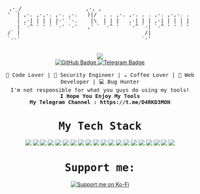 <div align="center">
  <pre>
 ,-_/                    ,-, ,                             
'  | ,-. ,-,-. ,-. ,-.   )|/  . . ,-. ,-. . . ,-. ,-,-. . 
   | ,-| | | | |-' `-.    |\  | | |   ,-| | | ,-| | | | | 
   | `-^ ' ' ' `-' `-'   ,' ` `-^ '   `-^ `-| `-^ ' ' ' ' 
/` |                                       /|             
`--'                                      `-'             
  </pre>
</div>

<div align="center">
  <img src="https://readme-typing-svg.herokuapp.com/?font=monospace&duration=1240&pause=2800&color=ffff&center=true&width=600&lines=Software%20Enginering%20And%20security%20engineer;I+Love+Security+:%3E">
</div>

<div align="center">
  <a href="https://github.com/JamesKurayami" target="_blank">
  <img src="https://img.shields.io/badge/github-%23121011.svg?style=for-the-badge&logo=github&logoColor=white" alt="GitHub Badge" />
  <a href="https://t.me/D4RKD3MON" target="_blank">
    <img src="https://img.shields.io/badge/Telegram-2CA5E0?style=for-the-badge&logo=telegram&logoColor=white" alt="Telegram Badge" />
  </a>
</div>

<br>

<div align="center">
  <samp>
    🖖 Code Lover | 🔐 Security Engineer | ☕️ Coffee Lover | 🌵 Web Developer | 💻 Bug Hunter
  </samp>
  <br>
  <samp>
    <div>I'm not responsible for what you guys do using my tools!</div>
    <b>I Hope You Enjoy My Tools</b>
    <br>
    <b>My Telegram Channel : https://t.me/D4RKD3MON</b>
  </samp>
</div>

<div align="center">
  <samp><h1> My Tech Stack </h1></samp>
</div>

<div align="center">
  <img src="https://img.shields.io/badge/-HTML5-%23E44D27?style=flat-square&logo=html5&logoColor=ffffff">
  <img src="https://img.shields.io/badge/-CSS3-%231572B6?style=flat-square&logo=css3">
  <img src="https://img.shields.io/badge/jQuery-0769AD?style=flat-square&logo=jquery&logoColor=white">
  <img src="https://img.shields.io/badge/Laravel-FF2D20?style=flat-square&logo=laravel&logoColor=white">
  <img src="https://img.shields.io/badge/Bootstrap-563D7C?style=flat-square&logo=bootstrap&logoColor=white">
  <img src="https://img.shields.io/badge/Python-3776AB?style=flat-square&logo=python&logoColor=white">
  <img src="https://img.shields.io/badge/PHP-777BB4?style=flat-square&logo=php&logoColor=white">
  <img src="https://img.shields.io/badge/C%2B%2B-00599C?style=flat-square&logo=c%2B%2B&logoColor=white">
  <img src="https://img.shields.io/badge/Java-ED8B00?style=flat-square&logo=java&logoColor=white">
  <img src="https://img.shields.io/badge/Sass-CC6699?style=flat-square&logo=sass&logoColor=white">
  <img src="https://img.shields.io/badge/JavaScript-F7DF1E?style=flat-square&logo=javascript&logoColor=black">
  <img src="https://img.shields.io/badge/Lua-2C2D72?style=flat-square&logo=lua&logoColor=white">
  <img src="https://img.shields.io/badge/CodeIgniter-%23EF4223.svg?style=flat-square&logo=codeIgniter&logoColor=white">
  <img src="https://img.shields.io/badge/tailwindcss-%2338B2AC.svg?style=flat-square&logo=tailwind-css&logoColor=white">
  <img src="https://img.shields.io/badge/Socket.io-black?style=flat-square&logo=socket.io&badgeColor=121111">
  <img src="https://img.shields.io/badge/perl-%2339457E.svg?style=flat-square&logo=perl&logoColor=white">
  <img src="https://img.shields.io/badge/go-%2300ADD8.svg?style=flat-square&logo=go&logoColor=white">
  <img src="https://img.shields.io/badge/Ruby-CC342D?style=flat-square&logo=ruby&logoColor=white">
  <img src="https://img.shields.io/badge/Node.js-43853D?style=flat-square&logo=node.js&logoColor=white">
  <img src="https://img.shields.io/badge/Flask-000000?style=flat-square&logo=flask&logoColor=white">
</div>

<div align="center">
  <samp><h1>Support me: </h1></samp>
  <a href="https://ko-fi.com/jameskurayami" target="_blank">
    <img src="https://img.shields.io/badge/Support%20me%20on-Ko%20Fi-29abe0?style=for-the-badge&logo=ko-fi&logoColor=white" alt="Support me on Ko-Fi" />
  </a>
</div>
